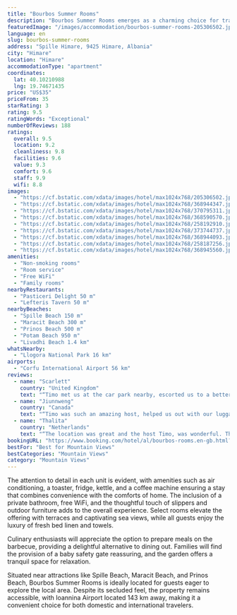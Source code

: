```yaml
---
title: "Bourbos Summer Rooms"
description: "Bourbos Summer Rooms emerges as a charming choice for travelers seeking a serene getaway in Himare, offering a unique blend of comfort and scenic beauty."
featuredImage: "/images/accommodation/bourbos-summer-rooms-205306502.jpg"
language: en
slug: bourbos-summer-rooms
address: "Spille Himare, 9425 Himare, Albania"
city: "Himare"
location: "Himare"
accommodationType: "apartment"
coordinates:
  lat: 40.10210988
  lng: 19.74671435
price: "US$35"
priceFrom: 35
starRating: 3
rating: 9.5
ratingWords: "Exceptional"
numberOfReviews: 188
ratings:
  overall: 9.5
  location: 9.2
  cleanliness: 9.8
  facilities: 9.6
  value: 9.3
  comfort: 9.6
  staff: 9.9
  wifi: 8.8
images:
  - "https://cf.bstatic.com/xdata/images/hotel/max1024x768/205306502.jpg?k=fa7cf929df0e2a70c90e9245a626b10cebc24b432bd690fa1d9ba6c657d3d6dc&o=&hp=1"
  - "https://cf.bstatic.com/xdata/images/hotel/max1024x768/368944347.jpg?k=cbac9beeaa459d52e6790e1267465d6edf8dd56a03a824561866ee9561ccec3d&o=&hp=1"
  - "https://cf.bstatic.com/xdata/images/hotel/max1024x768/370795311.jpg?k=07a0c0a3ffcc05385ea2a3890eae0aa2b8ac71a6bd2cc02d995aacd2ed87d634&o=&hp=1"
  - "https://cf.bstatic.com/xdata/images/hotel/max1024x768/368590570.jpg?k=57ae81230c33fe43116f11cef9122ff4c57874be19246426154bff94e60838c3&o=&hp=1"
  - "https://cf.bstatic.com/xdata/images/hotel/max1024x768/258192910.jpg?k=05013fe84ab2a94cd46ba69cc665a8f358c3bf9788d7bf8843276410b965c2ac&o=&hp=1"
  - "https://cf.bstatic.com/xdata/images/hotel/max1024x768/373744737.jpg?k=b72d4b228f8095d30f5a9caea500959691b8691bed8955f88182a0eea39afc91&o=&hp=1"
  - "https://cf.bstatic.com/xdata/images/hotel/max1024x768/368944093.jpg?k=e5d73193b82d8f02f7fda2aa58dea8484cee1f58119f8f4a0940114be886b9b0&o=&hp=1"
  - "https://cf.bstatic.com/xdata/images/hotel/max1024x768/258187256.jpg?k=2abb804b79ac77859672902b883e3b084f0032ae5df8e0a7de6485ff773b311a&o=&hp=1"
  - "https://cf.bstatic.com/xdata/images/hotel/max1024x768/368945560.jpg?k=84826e67127cec2815782e819266427fd3447d77c7dbc9ee95af50a8f71f5817&o=&hp=1"
amenities:
  - "Non-smoking rooms"
  - "Room service"
  - "Free WiFi"
  - "Family rooms"
nearbyRestaurants:
  - "Pasticeri Delight 50 m"
  - "Lefteris Tavern 50 m"
nearbyBeaches:
  - "Spille Beach 150 m"
  - "Maracit Beach 300 m"
  - "Prinos Beach 500 m"
  - "Potam Beach 950 m"
  - "Livadhi Beach 1.4 km"
whatsNearby:
  - "Llogora National Park 16 km"
airports:
  - "Corfu International Airport 56 km"
reviews:
  - name: "Scarlett"
    country: "United Kingdom"
    text: "“Timo met us at the car park nearby, escorted us to a better parking space and then walked us up to our apartment. He was so helpful and hospitable throughout our stay, and even gave us some of his amazing home brewed raki and home grown grapes!...”"
  - name: "Jiunnweng"
    country: "Canada"
    text: "“Timo was such an amazing host, helped us out with our luggage, helped us park our car in a good place. The apartment is so clean and beautiful. He even got us some grapes...what an amazing stay!”"
  - name: "Thalita"
    country: "Netherlands"
    text: "“The location was great and the host Timo, was wonderful. The apartments were clean and had everything we needed.”"
bookingURL: "https://www.booking.com/hotel/al/bourbos-rooms.en-gb.html?aid=8035640"
bestFor: "Best for Mountain Views"
bestCategories: "Mountain Views"
category: "Mountain Views"
---
```


The attention to detail in each unit is evident, with amenities such as air conditioning, a toaster, fridge, kettle, and a coffee machine ensuring a stay that combines convenience with the comforts of home. The inclusion of a private bathroom, free WiFi, and the thoughtful touch of slippers and outdoor furniture adds to the overall experience. Select rooms elevate the offering with terraces and captivating sea views, while all guests enjoy the luxury of fresh bed linen and towels.

Culinary enthusiasts will appreciate the option to prepare meals on the barbecue, providing a delightful alternative to dining out. Families will find the provision of a baby safety gate reassuring, and the garden offers a tranquil space for relaxation.

Situated near attractions like Spille Beach, Maracit Beach, and Prinos Beach, Bourbos Summer Rooms is ideally located for guests eager to explore the local area. Despite its secluded feel, the property remains accessible, with Ioannina Airport located 143 km away, making it a convenient choice for both domestic and international travelers.